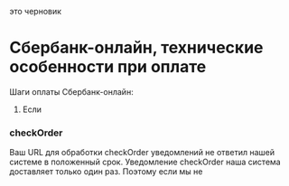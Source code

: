 это черновик 

Сбербанк-онлайн, технические особенности при оплате
===================================================

Шаги оплаты Сбербанк-онлайн:

1. Если
### checkOrder
Ваш URL для обработки checkOrder уведомлений не ответил нашей системе в положенный срок. Уведомление checkOrder наша система доставляет только один раз. Поэтому если мы не 

